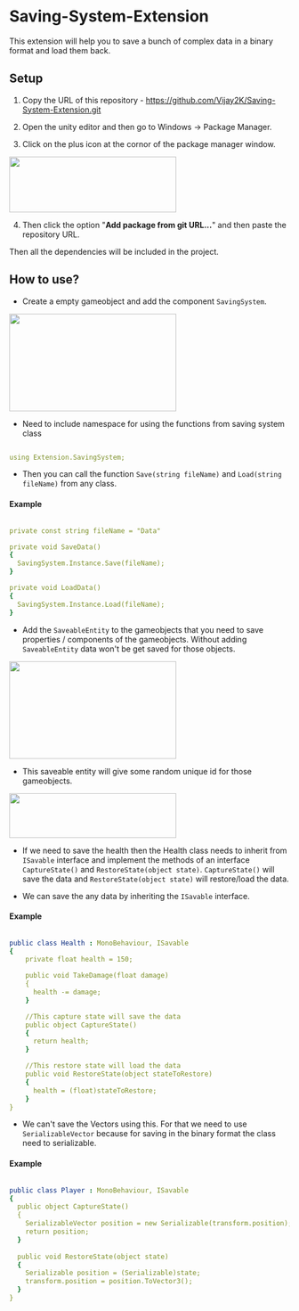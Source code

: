 # Saving-System-Extension

This extension will help you to save a bunch of complex data in a binary format and load them back.

## Setup

1. Copy the URL of this repository - https://github.com/Vijay2K/Saving-System-Extension.git

2. Open the unity editor and then go to Windows -> Package Manager.

3. Click on the plus icon at the cornor of the package manager window.

<img src="https://user-images.githubusercontent.com/64386924/185951623-d02f9046-e6eb-4590-8c3a-e62eeea933ef.png" width="300" height="100">

4. Then click the option "**Add package from git URL...**" and then paste the repository URL.

Then all the dependencies will be included in the project.

## How to use?

* Create a empty gameobject and add the component `SavingSystem`.

<img src="https://user-images.githubusercontent.com/64386924/185962742-cc378830-6c50-46a6-a342-201bada9b263.png" width="300" height="175">

* Need to include namespace for using the functions from saving system class

```yaml

using Extension.SavingSystem;

```

* Then you can call the function `Save(string fileName)` and `Load(string fileName)` from any class.

#### Example

```yaml

private const string fileName = "Data"

private void SaveData()
{
  SavingSystem.Instance.Save(fileName);
}

private void LoadData()
{
  SavingSystem.Instance.Load(fileName);
}

```

* Add the `SaveableEntity` to the gameobjects that you need to save properties / components of the gameobjects. Without adding `SaveableEntity` data won't be get saved for those objects.

<img src="https://user-images.githubusercontent.com/64386924/185966860-3fbe475e-a760-4998-9818-6b7e6c49b04b.png" width="300" height="175">

* This saveable entity will give some random unique id for those gameobjects.

<img src="https://user-images.githubusercontent.com/64386924/185967406-b5d9f2f2-c016-4a01-b247-03a30dfcfdcb.png" width="300" height="80">

* If we need to save the health then the Health class needs to inherit from `ISavable` interface and implement the methods of an interface `CaptureState()` and `RestoreState(object state)`.
  `CaptureState()` will save the data and `RestoreState(object state)` will restore/load the data. 

* We can save the any data by inheriting the `ISavable` interface. 

#### Example

```yaml

public class Health : MonoBehaviour, ISavable
{
    private float health = 150;

    public void TakeDamage(float damage)
    {
      health -= damage;
    }

    //This capture state will save the data
    public object CaptureState()
    {
      return health;
    }

    //This restore state will load the data
    public void RestoreState(object stateToRestore)
    {
      health = (float)stateToRestore;
    }
}

```

* We can't save the Vectors using this. For that we need to use `SerializableVector` because for saving in the binary format the class need to serializable.

#### Example

```yaml

public class Player : MonoBehaviour, ISavable
{
  public object CaptureState()
  {
    SerializableVector position = new Serializable(transform.position);
    return position;
  }
  
  public void RestoreState(object state)
  {
    Serializable position = (Serializable)state;
    transform.position = position.ToVector3();
  }
}

```

